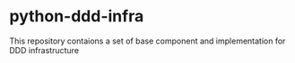 # python-ddd-infra
This repository contaions a set of base component and implementation for DDD infrastructure
